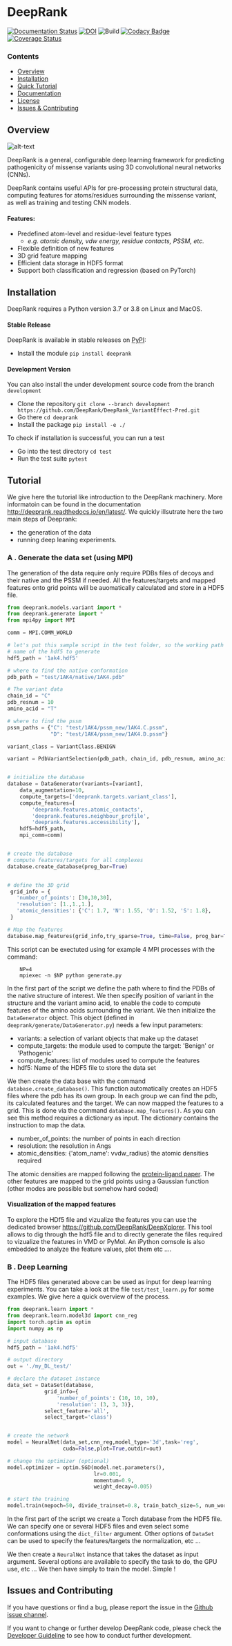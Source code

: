 # DeepRank
[![Documentation Status](https://readthedocs.org/projects/deeprank/badge/?version=latest)](http://deeprank.readthedocs.io/?badge=latest)
[![DOI](https://zenodo.org/badge/DOI/10.5281/zenodo.3735042.svg)](https://doi.org/10.5281/zenodo.3735042)
![Build](https://github.com/DeepRank/deeprank/workflows/Build/badge.svg)
[![Codacy Badge](https://app.codacy.com/project/badge/Grade/4254dd4798bf4cfa9f8f6fe0079de144)](https://www.codacy.com/gh/DeepRank/deeprank/dashboard?utm_source=github.com&amp;utm_medium=referral&amp;utm_content=DeepRank/deeprank&amp;utm_campaign=Badge_Grade)
[![Coverage Status](https://coveralls.io/repos/github/DeepRank/deeprank/badge.svg?branch=master)](https://coveralls.io/github/DeepRank/deeprank?branch=master)


### Contents

- [Overview](#overview)
- [Installation](#installation)
- [Quick Tutorial](#Tutorial)
- [Documentation](https://deeprank.readthedocs.io/)
- [License](./LICENSE)
- [Issues & Contributing](#Issues-and-Contributing)

## Overview
![alt-text](./pics/deeprankv.2.0.png)

DeepRank is a general, configurable deep learning framework for predicting pathogenicity of missense variants using 3D convolutional neural networks (CNNs).

DeepRank contains useful APIs for pre-processing protein structural data, computing features for atoms/residues surrounding the missense variant, as well as training and testing CNN models.

#### Features:

- Predefined atom-level and residue-level feature types
   - *e.g. atomic density, vdw energy, residue contacts, PSSM, etc.*
- Flexible definition of new features
- 3D grid feature mapping
- Efficient data storage in HDF5 format
- Support both classification and regression (based on PyTorch)

## Installation

DeepRank requires a Python version 3.7 or 3.8 on Linux and MacOS.

#### Stable Release

DeepRank is available in stable releases on [PyPI](https://pypi.org/project/deeprank/):
-  Install the module `pip install deeprank`

#### Development Version

You can also install the under development source code from the branch `development`

- Clone the repository `git clone --branch development https://github.com/DeepRank/DeepRank_VariantEffect-Pred.git`
- Go there             `cd deeprank`
- Install the package  `pip install -e ./`

To check if installation is successful, you can run a test
- Go into the test directory `cd test`
- Run the test suite         `pytest`


## Tutorial

We give here the tutorial like introduction to the DeepRank machinery. More informatoin can be found in the documentation <http://deeprank.readthedocs.io/en/latest/>.  We quickly illsutrate here the two main steps of Deeprank:

-   the generation of the data
-   running deep leaning experiments.

### A . Generate the data set (using MPI)

The generation of the data require only require PDBs files of decoys and their native and the PSSM if needed. All the features/targets and mapped features onto grid points will be auomatically calculated and store in a HDF5 file.

```python
from deeprank.models.variant import *
from deeprank.generate import *
from mpi4py import MPI

comm = MPI.COMM_WORLD

# let's put this sample script in the test folder, so the working path will be deeprank/test/
# name of the hdf5 to generate
hdf5_path = '1ak4.hdf5'

# where to find the native conformation
pdb_path = "test/1AK4/native/1AK4.pdb"

# The variant data
chain_id = "C"
pdb_resnum = 10
amino_acid = "T"

# where to find the pssm
pssm_paths = {"C": "test/1AK4/pssm_new/1AK4.C.pssm",
              "D": "test/1AK4/pssm_new/1AK4.D.pssm"}

variant_class = VariantClass.BENIGN

variant = PdbVariantSelection(pdb_path, chain_id, pdb_resnum, amino_acid, pssm_paths, variant_class)


# initialize the database
database = DataGenerator(variants=[variant],
    data_augmentation=10,
    compute_targets=['deeprank.targets.variant_class'],
    compute_features=[
        'deeprank.features.atomic_contacts',
        'deeprank.features.neighbour_profile',
        'deeprank.features.accessibility'],
    hdf5=hdf5_path,
    mpi_comm=comm)


# create the database
# compute features/targets for all complexes
database.create_database(prog_bar=True)


# define the 3D grid
 grid_info = {
   'number_of_points': [30,30,30],
   'resolution': [1.,1.,1.],
   'atomic_densities': {'C': 1.7, 'N': 1.55, 'O': 1.52, 'S': 1.8},
 }

# Map the features
database.map_features(grid_info,try_sparse=True, time=False, prog_bar=True)

```

This script can be exectuted using for example 4 MPI processes with the command:

```
    NP=4
    mpiexec -n $NP python generate.py
```

In  the first part of the script we define the path where to find the PDBs of the native structure of interest. We then specify position of variant in the structure and the variant amino acid, to enable the code to compute features of the amino acids surrounding the variant. 
We then initialize the `DataGenerator` object. This object (defined in `deeprank/generate/DataGenerator.py`) needs a few input parameters:

-   variants: a selection of variant objects that make up the dataset
-   compute_targets: the module used to compute the target: 'Benign' or 'Pathogenic'
-   compute_features: list of modules used to compute the features
-   hdf5: Name of the HDF5 file to store the data set

We then create the data base with the command `database.create_database()`. This function automatically creates an HDF5 files where the pdb has its own group. In each group we can find the pdb, its calculated features and the target. We can now mapped the features to a grid. This is done via the command `database.map_features()`. As you can see this method requires a dictionary as input. The dictionary contains the instruction to map the data.

-   number_of_points: the number of points in each direction
-   resolution: the resolution in Angs
-   atomic_densities: {'atom_name': vvdw_radius} the atomic densities required

The atomic densities are mapped following the [protein-ligand paper](https://arxiv.org/abs/1612.02751). The other features are mapped to the grid points using a Gaussian function (other modes are possible but somehow hard coded)

#### Visualization of the mapped features

To explore the HDf5 file and vizualize the features you can use the dedicated browser <https://github.com/DeepRank/DeepXplorer>. This tool allows to dig through the hdf5 file and to directly generate the files required to vizualize the features in VMD or PyMol. An iPython comsole is also embedded to analyze the feature values, plot them etc ....

### B . Deep Learning

The HDF5 files generated above can be used as input for deep learning experiments. You can take a look at the file `test/test_learn.py` for some examples. We give here a quick overview of the process.

```python
from deeprank.learn import *
from deeprank.learn.model3d import cnn_reg
import torch.optim as optim
import numpy as np

# input database
hdf5_path = '1ak4.hdf5'

# output directory
out = './my_DL_test/'

# declare the dataset instance
data_set = DataSet(database,
            grid_info={
                'number_of_points': (10, 10, 10),
                'resolution': (3, 3, 3)},
            select_feature='all',
            select_target='class')


# create the network
model = NeuralNet(data_set,cnn_reg,model_type='3d',task='reg',
                  cuda=False,plot=True,outdir=out)

# change the optimizer (optional)
model.optimizer = optim.SGD(model.net.parameters(),
                            lr=0.001,
                            momentum=0.9,
                            weight_decay=0.005)

# start the training
model.train(nepoch=50, divide_trainset=0.8, train_batch_size=5, num_workers=0)
```

In the first part of the script we create a Torch database from the HDF5 file. We can specify one or several HDF5 files and even select some conformations using the `dict_filter` argument. Other options of `DataSet` can be used to specify the features/targets the normalization, etc ...

We then create a `NeuralNet` instance that takes the dataset as input argument. Several options are available to specify the task to do, the GPU use, etc ... We then have simply to train the model. Simple !

## Issues and Contributing

If you have questions or find a bug, please report the issue in the [Github issue channel](https://github.com/DeepRank/deeprank/issues).

If you want to change or further develop DeepRank code, please check the [Developer Guideline](./developer_guideline.md) to see how to conduct further development.
